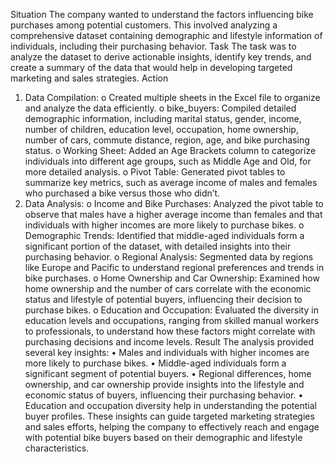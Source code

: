 Situation
The company wanted to understand the factors influencing bike purchases among potential customers. This involved analyzing a comprehensive dataset containing demographic and lifestyle information of individuals, including their purchasing behavior.
Task
The task was to analyze the dataset to derive actionable insights, identify key trends, and create a summary of the data that would help in developing targeted marketing and sales strategies.
Action
1.	Data Compilation:
o	Created multiple sheets in the Excel file to organize and analyze the data efficiently.
o	bike_buyers: Compiled detailed demographic information, including marital status, gender, income, number of children, education level, occupation, home ownership, number of cars, commute distance, region, age, and bike purchasing status.
o	Working Sheet: Added an Age Brackets column to categorize individuals into different age groups, such as Middle Age and Old, for more detailed analysis.
o	Pivot Table: Generated pivot tables to summarize key metrics, such as average income of males and females who purchased a bike versus those who didn’t.
2.	Data Analysis:
o	Income and Bike Purchases: Analyzed the pivot table to observe that males have a higher average income than females and that individuals with higher incomes are more likely to purchase bikes.
o	Demographic Trends: Identified that middle-aged individuals form a significant portion of the dataset, with detailed insights into their purchasing behavior.
o	Regional Analysis: Segmented data by regions like Europe and Pacific to understand regional preferences and trends in bike purchases.
o	Home Ownership and Car Ownership: Examined how home ownership and the number of cars correlate with the economic status and lifestyle of potential buyers, influencing their decision to purchase bikes.
o	Education and Occupation: Evaluated the diversity in education levels and occupations, ranging from skilled manual workers to professionals, to understand how these factors might correlate with purchasing decisions and income levels.
Result
The analysis provided several key insights:
•	Males and individuals with higher incomes are more likely to purchase bikes.
•	Middle-aged individuals form a significant segment of potential buyers.
•	Regional differences, home ownership, and car ownership provide insights into the lifestyle and economic status of buyers, influencing their purchasing behavior.
•	Education and occupation diversity help in understanding the potential buyer profiles.
These insights can guide targeted marketing strategies and sales efforts, helping the company to effectively reach and engage with potential bike buyers based on their demographic and lifestyle characteristics.


